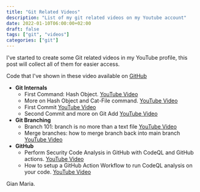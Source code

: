 ```yaml
---
title: "Git Related Videos"
description: "List of my git related videos on my Youtube account"
date: 2022-01-10T06:00:00+02:00
draft: false
tags: ["git", "videos"]
categories: ["git"]
---
```


I've started to create some Git related videos in my YouTube profile, this post will collect all of them for easier access.

Code that I've shown in these video available on [GitHub](https://github.com/alkampfergit/GitCoursePublic)

- **Git Internals**
  - First Command: Hash Object. [YouTube Video](https://youtu.be/EVOTXpK95nk) 
  - More on Hash Object and Cat-File command. [YouTube Video](https://youtu.be/5HkJwp5taO8)
  - First Commit [YouTube Video](https://youtu.be/oovI2CJnxdE)
  - Second Commit and more on Git Add [YouTube Video](https://youtu.be/Ui1qW9ybY60)
- **Git Branching**
  - Branch 101: branch is no more than a text file [YouTube Video](https://youtu.be/rD08woC3J4U)
  - Merge branches: how to merge branch back into main branch [YouTube Video](https://youtu.be/rZzfipAroZQ)
- **GitHub**
  - Perform Security Code Analysis in GitHub with CodeQL and GitHub actions. [YouTube Video](https://youtu.be/NjQ9covhknY)
  - How to setup a GitHub Action Workflow to run CodeQL analysis on your code. [YouTube Video](https://youtu.be/9xWW0BwopDk)

Gian Maria.
